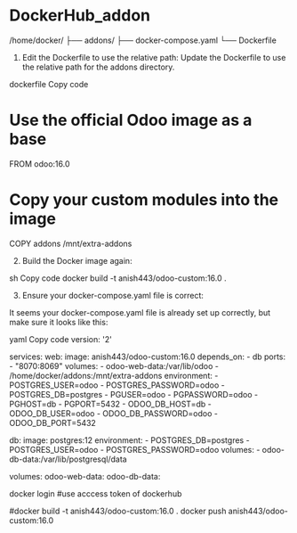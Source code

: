 # DockerHub_addon
/home/docker/
├── addons/
├── docker-compose.yaml
└── Dockerfile


1. Edit the Dockerfile to use the relative path:
Update the Dockerfile to use the relative path for the addons directory.

dockerfile
Copy code
# Use the official Odoo image as a base
FROM odoo:16.0

# Copy your custom modules into the image
COPY addons /mnt/extra-addons


2. Build the Docker image again:

sh
Copy code
docker build -t anish443/odoo-custom:16.0 .



3. Ensure your docker-compose.yaml file is correct:

It seems your docker-compose.yaml file is already set up correctly, but make sure it looks like this:

yaml
Copy code
version: '2'

services:
  web:
    image: anish443/odoo-custom:16.0
    depends_on:
      - db
    ports:
      - "8070:8069"
    volumes:
      - odoo-web-data:/var/lib/odoo
      - /home/docker/addons:/mnt/extra-addons
    environment:
      - POSTGRES_USER=odoo
      - POSTGRES_PASSWORD=odoo
      - POSTGRES_DB=postgres
      - PGUSER=odoo
      - PGPASSWORD=odoo
      - PGHOST=db
      - PGPORT=5432
      - ODOO_DB_HOST=db
      - ODOO_DB_USER=odoo
      - ODOO_DB_PASSWORD=odoo
      - ODOO_DB_PORT=5432

  db:
    image: postgres:12
    environment:
      - POSTGRES_DB=postgres
      - POSTGRES_USER=odoo
      - POSTGRES_PASSWORD=odoo
    volumes:
      - odoo-db-data:/var/lib/postgresql/data

volumes:
  odoo-web-data:
  odoo-db-data:



docker login
#use acccess token of dockerhub

#docker build -t anish443/odoo-custom:16.0 .
docker push anish443/odoo-custom:16.0

